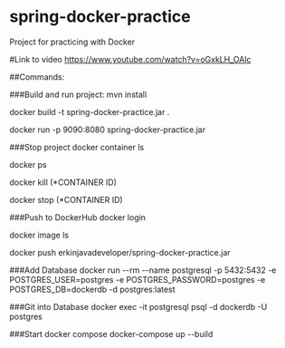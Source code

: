 # spring-docker-practice
Project for practicing with Docker

#Link to video
https://www.youtube.com/watch?v=oGxkLH_OAlc

##Commands:

###Build and run project:
mvn install

docker build -t spring-docker-practice.jar .

docker run -p 9090:8080 spring-docker-practice.jar

[//]: # (docker run -d spring-docker-practice.jar)

###Stop project
docker container ls 

docker ps

docker kill (*CONTAINER ID)

docker stop (*CONTAINER ID)

###Push to DockerHub
docker login

docker image ls

docker push erkinjavadeveloper/spring-docker-practice.jar


###Add Database
docker run --rm --name postgresql -p 5432:5432 -e POSTGRES_USER=postgres -e POSTGRES_PASSWORD=postgres -e POSTGRES_DB=dockerdb -d postgres:latest

###Git into Database
docker exec -it postgresql psql -d dockerdb -U postgres

###Start docker compose
docker-compose up --build


